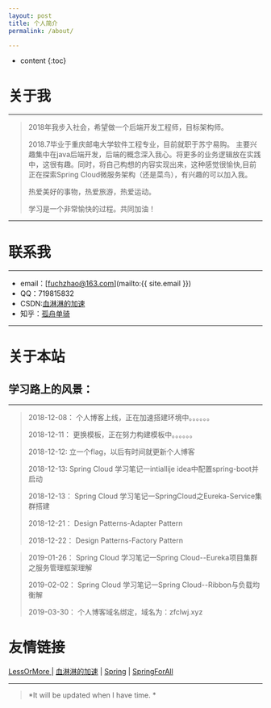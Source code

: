 ```yaml
---
layout: post
title: 个人简介
permalink: /about/

---
```


* content
{:toc}




# 关于我

---

> 2018年我步入社会，希望做一个后端开发工程师，目标架构师。   
>
>2018.7毕业于重庆邮电大学软件工程专业，目前就职于苏宁易购。
>主要兴趣集中在java后端开发，后端的概念深入我心。将更多的业务逻辑放在实践中，这很有趣。同时，将自己构想的内容实现出来，这种感觉很愉快,目前正在探索Spring Cloud微服务架构（还是菜鸟），有兴趣的可以加入我。   
>
>热爱美好的事物，热爱旅游，热爱运动。
>
>学习是一个非常愉快的过程。共同加油！

---

# 联系我

----

* email：[fuchzhao@163.com](mailto:{{ site.email }})
* QQ：719815832
* CSDN:[血淋淋的加速](https://me.csdn.net/qq_31822385)
* 知乎：[孤舟单骑](https://www.zhihu.com/people/gu-zhou-dan-qi/activities)

---


# 关于本站  
## 学习路上的风景：

---
>2018-12-08： 个人博客上线，正在加速搭建环境中。。。。。。
>
>2018-12-11： 更换模板，正在努力构建模板中。。。。。。
>
>2018-12-12:  立一个flag，以后有时间就更新个人博客
>
>2018-12-13:  Spring Cloud 学习笔记一intiallije idea中配置spring-boot并启动
>
>2018-12-13： Spring Cloud 学习笔记一SpringCloud之Eureka-Service集群搭建
>
>2018-12-21： Design Patterns-Adapter Pattern
>
>2018-12-22： Design Patterns-Factory Pattern

>2019-01-26： Spring Cloud 学习笔记一Spring Cloud--Eureka项目集群之服务管理框架理解
> 
>2019-02-02： Spring Cloud 学习笔记一Spring Cloud--Ribbon与负载均衡解
> 
>2019-03-30： 个人博客域名绑定，域名为：zfclwj.xyz

# 友情链接

[LessOrMore ](http://www.hifreud.com/LessOrMore/)\| [血淋淋的加速](https://me.csdn.net/qq_31822385) \|  [Spring](https://start.spring.io/) \|  [SpringForAll](https://github.com/SpringForAll)

---

 >*It will be updated when I have time. *